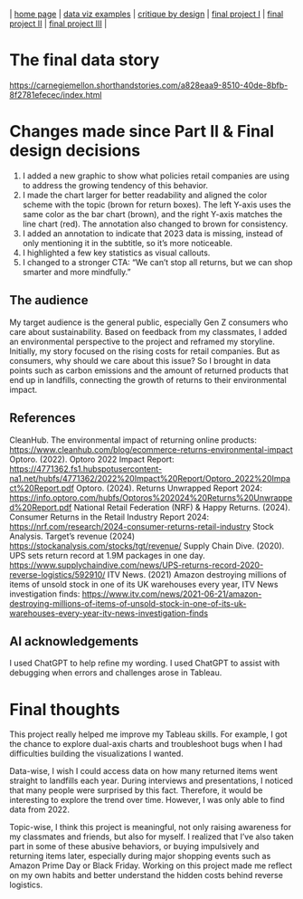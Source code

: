 | [home page](https://liuaman.github.io/amanda-liu-portfolio/) | [data viz examples](dataviz-examples) | [critique by design](critique-by-design) | [final project I](final-project-part-one) | [final project II](final-project-part-two) | [final project III](final-project-part-three) |

# The final data story
https://carnegiemellon.shorthandstories.com/a828eaa9-8510-40de-8bfb-8f2781efecec/index.html

# Changes made since Part II & Final design decisions
1. I added a new graphic to show what policies retail companies are using to address the growing tendency of this behavior.
2. I made the chart larger for better readability and aligned the color scheme with the topic (brown for return boxes). The left Y-axis uses the same color as the bar chart (brown), and the right Y-axis matches the line chart (red). The annotation also changed to brown for consistency.
3. I added an annotation to indicate that 2023 data is missing, instead of only mentioning it in the subtitle, so it’s more noticeable.
4. I highlighted a few key statistics as visual callouts.
5. I changed to a stronger CTA: “We can’t stop all returns, but we can shop smarter and more mindfully.”

## The audience

My target audience is the general public, especially Gen Z consumers who care about sustainability. Based on feedback from my classmates, I added an environmental perspective to the project and reframed my storyline. Initially, my story focused on the rising costs for retail companies. But as consumers, why should we care about this issue? So I brought in data points such as carbon emissions and the amount of returned products that end up in landfills, connecting the growth of returns to their environmental impact.

## References
CleanHub. The environmental impact of returning online products: https://www.cleanhub.com/blog/ecommerce-returns-environmental-impact
Optoro. (2022). Optoro 2022 Impact Report: https://4771362.fs1.hubspotusercontent-na1.net/hubfs/4771362/2022%20Impact%20Report/Optoro_2022%20Impact%20Report.pdf
Optoro. (2024). Returns Unwrapped Report 2024: https://info.optoro.com/hubfs/Optoros%202024%20Returns%20Unwrapped%20Report.pdf
National Retail Federation (NRF) & Happy Returns. (2024). Consumer Returns in the Retail Industry Report 2024: https://nrf.com/research/2024-consumer-returns-retail-industry
Stock Analysis. Target’s revenue (2024) https://stockanalysis.com/stocks/tgt/revenue/
Supply Chain Dive. (2020). UPS sets return record at 1.9M packages in one day. https://www.supplychaindive.com/news/UPS-returns-record-2020-reverse-logistics/592910/
ITV News. (2021) Amazon destroying millions of items of unsold stock in one of its UK warehouses every year, ITV News investigation finds: https://www.itv.com/news/2021-06-21/amazon-destroying-millions-of-items-of-unsold-stock-in-one-of-its-uk-warehouses-every-year-itv-news-investigation-finds

## AI acknowledgements
I used ChatGPT to help refine my wording.
I used ChatGPT to assist with debugging when errors and challenges arose in Tableau.

# Final thoughts

This project really helped me improve my Tableau skills. For example, I got the chance to explore dual-axis charts and troubleshoot bugs when I had difficulties building the visualizations I wanted. 

Data-wise, I wish I could access data on how many returned items went straight to landfills each year. During interviews and presentations, I noticed that many people were surprised by this fact. Therefore, it would be interesting to explore the trend over time. However, I was only able to find data from 2022.

Topic-wise, I think this project is meaningful, not only raising awareness for my classmates and friends, but also for myself. I realized that I’ve also taken part in some of these abusive behaviors, or buying impulsively and returning items later, especially during major shopping events such as Amazon Prime Day or Black Friday. Working on this project made me reflect on my own habits and better understand the hidden costs behind reverse logistics.
